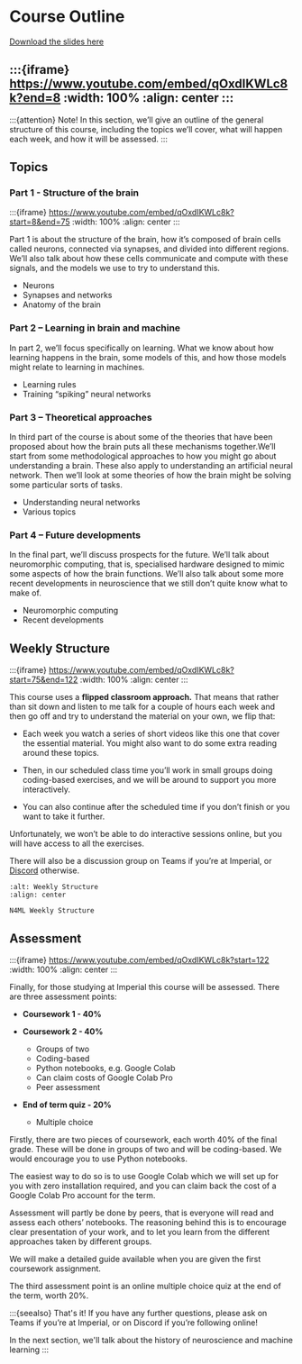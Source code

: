 # Course Outline

[Download the slides here](W0-V1-course-outline.pptx)

:::{iframe} https://www.youtube.com/embed/qOxdIKWLc8k?end=8
:width: 100%
:align: center
:::
---

:::{attention} Note!
In this section, we’ll give an outline of the general structure of this course, including the topics we’ll cover, what will happen each week, and how it will be assessed.
:::

## Topics

### Part 1 - Structure of the brain

:::{iframe} https://www.youtube.com/embed/qOxdIKWLc8k?start=8&end=75
:width: 100%
:align: center
:::

Part 1 is about the structure of the brain, how it’s composed of brain cells called neurons, connected via synapses, and divided into different regions. We’ll also talk about how these cells communicate and compute with these signals, and the models we use to try to understand this.

* Neurons
* Synapses and networks
* Anatomy of the brain

### Part 2 – Learning in brain and machine

In part 2, we’ll focus specifically on learning. What we know about how learning happens in the brain, some models of this, and how those models might relate to learning in machines.

* Learning rules
* Training “spiking” neural networks

### Part 3 – Theoretical approaches

In third part of the course is about some of the theories that have been proposed about how the brain puts all these mechanisms together.We’ll start from some methodological approaches to how you might go about understanding a brain. These also apply to understanding an artificial neural network. Then we’ll look at some theories of how the brain might be solving some particular sorts of tasks.

* Understanding neural networks
* Various topics

### Part 4 – Future developments

In the final part, we’ll discuss prospects for the future. We’ll talk about neuromorphic computing, that is, specialised hardware designed to mimic some aspects of how the brain functions. We’ll also talk about some more recent developments in neuroscience that we still don’t quite know what to make of.

* Neuromorphic computing
* Recent developments

## Weekly Structure

:::{iframe} https://www.youtube.com/embed/qOxdIKWLc8k?start=75&end=122
:width: 100%
:align: center
:::

This course uses a **flipped classroom approach.** That means that rather than sit down and listen to me talk for a couple of hours each week and then go off and try to understand the material on your own, we flip that:

* Each week you watch a series of short videos like this one that cover the essential material. You might also want to do some extra reading around these topics.

* Then, in our scheduled class time you’ll work in small groups doing coding-based exercises, and we will be around to support you more interactively.

* You can also continue after the scheduled time if you don’t finish or you want to take it further.

Unfortunately, we won’t be able to do interactive sessions online, but you will have access to all the exercises.

There will also be a discussion group on Teams if you’re at Imperial, or [Discord](https://discord.gg/5U8SmJARcR) otherwise.

```{figure} figures/weekly-structure.png
:alt: Weekly Structure
:align: center

N4ML Weekly Structure
```

## Assessment

:::{iframe} https://www.youtube.com/embed/qOxdIKWLc8k?start=122
:width: 100%
:align: center
:::

Finally, for those studying at Imperial this course will be assessed.
There are three assessment points:

* **Coursework 1 - 40%**

* **Coursework 2 - 40%**
    * Groups of two
    * Coding-based
    * Python notebooks, e.g. Google Colab
    * Can claim costs of Google Colab Pro
    * Peer assessment

* **End of term quiz - 20%**
    * Multiple choice

Firstly, there are two pieces of coursework, each worth 40% of the final grade.
These will be done in groups of two and will be coding-based. We would encourage you to use Python notebooks. 

The easiest way to do so is to use Google Colab which we will set up for you with zero installation required, and you can claim back the cost of a Google Colab Pro account for the term.

Assessment will partly be done by peers, that is everyone will read and assess each others’ notebooks. The reasoning behind this is to encourage clear presentation of your work, and to let you learn from the different approaches taken by different groups.

We will make a detailed guide available when you are given the first coursework assignment.

The third assessment point is an online multiple choice quiz at the end of the term, worth 20%.

:::{seealso} That's it!
If you have any further questions, please ask on Teams if you’re at Imperial, or on Discord if you’re following online!

In the next section, we'll talk about the history of neuroscience and machine learning
:::